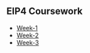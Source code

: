## EIP4 Coursework

- [Week-1](https://github.com/divyanshbajpai/EIP4-Coursework/tree/master/Week-1)
- [Week-2](https://github.com/divyanshbajpai/EIP4-Coursework/tree/master/Week-2)
- [Week-3](https://github.com/divyanshbajpai/EIP4-Coursework/tree/master/Week-3)
